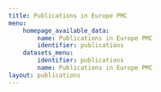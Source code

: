 ```yaml
---
title: Publications in Europe PMC
menu:
    homepage_available_data:
        name: Publications in Europe PMC
        identifier: publications
    datasets_menu:
        identifier: publications
        name: Publications in Europe PMC
layout: publications
---
```


